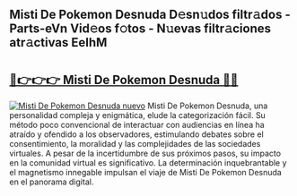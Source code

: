 ## Misti De Pokemon Desnuda D𝚎sn𝚞dos filtr𝚊dos - Parts-eVn Vid𝚎os f𝚘tos - N𝚞evas filtr𝚊ciones atr𝚊ctivas EeIhM

# <h2><a href="http://mb3ymh.tromn.icu/?c=Misti+De+Pokemon+Desnuda">🔗👉👉👉 Misti De Pokemon Desnuda 🔗🔗</a></h2>

[![Misti De Pokemon Desnuda nuevo](https://i.imgur.com/pEAQMta.gif)](http://mb3ymh.tromn.icu/?c=Misti+De+Pokemon+Desnuda)
Misti De Pokemon Desnuda, una personalidad compleja y enigmática, elude la categorización fácil. Su método poco convencional de interactuar con audiencias en línea ha atraído y ofendido a los observadores, estimulando debates sobre el consentimiento, la moralidad y las complejidades de las sociedades virtuales. A pesar de la incertidumbre de sus próximos pasos, su impacto en la comunidad virtual es significativo. La determinación inquebrantable y el magnetismo innegable impulsan el viaje de Misti De Pokemon Desnuda en el panorama digital.
